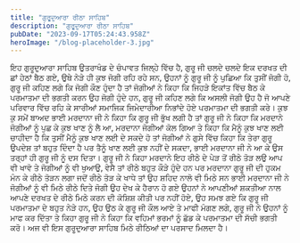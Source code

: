 ```yaml
---
title: "ਗੁਰੂਦੁਆਰਾ ਰੀਠਾ ਸਾਹਿਬ"
description: "ਗੁਰੂਦੁਆਰਾ ਰੀਠਾ ਸਾਹਿਬ"
pubDate: "2023-09-17T05:24:43.958Z"
heroImage: "/blog-placeholder-3.jpg"
---
```


ਇਹ ਗੁਰੂਦੁਆਰਾ ਸਾਹਿਬ ਉਤਰਾਖੰਡ ਦੇ ਚੰਪਾਵਤ ਜਿਲ੍ਹੇ ਵਿੱਚ ਹੈ, ਗੁਰੂ ਜੀ ਚਲਦੇ ਚਲਦੇ ਇਕ ਦਰਖਤ ਦੀ ਛਾਂ ਹੇਠਾਂ ਬੈਠ ਗਏ, ਉਥੇ ਨੇੜੇ ਹੀ ਕੁਝ ਜੋਗੀ ਰਹਿ ਰਹੇ ਸਨ, ਉਹਨਾਂ ਨੂੰ ਗੁਰੂ ਜੀ ਨੂੰ ਪੁਛਿਆ ਕਿ ਤੁਸੀਂ ਜੋਗੀ ਹੋ, ਗੁਰੂ ਜੀ ਕਹਿਣ ਲਗੇ ਕਿ ਜੋਗੀ ਕੌਣ ਹੁੰਦਾ ਹੈ ਤਾਂ ਜੋਗੀਆਂ ਨੇ ਕਿਹਾ ਕਿ ਜਿਹੜੇ ਇਕਾਂਤ ਵਿੱਚ ਬੈਠ ਕੇ ਪਰਮਾਤਮਾ ਦੀ ਭਗਤੀ ਕਰਨ ਉਹ ਜੋਗੀ ਹੁੰਦੇ ਹਨ, ਗੁਰੂ ਜੀ ਕਹਿਣ ਲਗੇ ਕਿ
 ਅਸਲੀ ਜੋਗੀ ਉਹ ਹੈ ਜੋ ਆਪਣੇ ਪਰਿਵਾਰ ਵਿੱਚ ਰਹਿ ਕੇ ਸਾਰੀਆਂ ਸਮਾਜਿਕ ਜਿਮੇਦਾਰੀਆ ਨਿਭਾਂਦੇ ਹੋਏ ਪਰਮਾਤਮਾ ਦੀ ਭਗਤੀ ਕਰੇ। ਕੁਝ ਕੁ ਸਮੇਂ ਬਾਅਦ ਭਾਈ ਮਰਦਾਨਾ ਜੀ ਨੇ ਕਿਹਾ ਕਿ ਗੁਰੂ ਜੀ ਭੁੱਖ ਲਗੀ ਹੈ ਤਾਂ ਗੁਰੂ ਜੀ ਨੇ ਕਿਹਾ ਕਿ ਮਰਦਾਨੇ ਜੋਗੀਆਂ ਨੂੰ ਪੁਛ ਕੇ ਕੁਝ ਖਾਣ ਨੂੰ ਲੈ ਆ, ਮਰਦਾਨਾ ਜੋਗੀਆਂ ਕੋਲ ਗਿਆ ਤੇ ਕਿਹਾ ਕਿ ਮੈਨੂੰ ਕੁਝ ਖਾਣ ਲਈ ਚਾਹੀਦਾ ਹੈ ਕਿ ਤੁਸੀਂ ਮੈਨੂੰ ਕੁਝ ਖਾਣ ਲਈ ਦੇ ਸਕਦੇ ਹੋ ਤਾਂ ਜੋਗੀਆਂ ਨੇ ਗੁਸੇ ਵਿੱਚ ਕਿਹਾ ਕਿ ਤੇਰਾ ਗੁਰੂ ਉਪਦੇਸ਼ ਤਾਂ ਬਹੁਤ ਦਿੰਦਾ ਹੈ ਪਰ ਤੈਨੂੰ ਖਾਣ ਲਈ ਕੁਝ ਨਹੀਂ ਦੇ ਸਕਦਾ, ਭਾਈ ਮਰਦਾਨਾ ਜੀ ਨੇ ਆ ਕੇ ਉਸ ਤਰ੍ਹਾਂ ਹੀ ਗੁਰੂ ਜੀ ਨੂੰ ਦਸ ਦਿਤਾ। ਗੁਰੂ ਜੀ ਨੇ ਕਿਹਾ ਮਰਦਾਨੇ ਇਹ ਰੀਠੇ ਦੇ ਪੇੜ ਤੋਂ ਰੀਠੇ ਤੋੜ ਲਉ ਆਪ ਵੀ ਖਾਵੋ ਤੇ ਜੋਗੀਆਂ ਨੂੰ ਵੀ ਖੁਆਉ, ਵੇਸੈ ਤਾਂ ਰੀਠੇ ਬਹੁਤ ਕੌੜੇ ਹੁੰਦੇ ਹਨ ਪਰ ਮਰਦਾਨਾ ਗੁਰੂ ਜੀ ਦੀ ਹੁਕਮ ਮੰਨ ਕੇ ਰੀਠੇ ਤੋੜਨ ਲਗਾ ਜਦੋਂ ਰੀਠੇ ਤੋੜ ਕੇ ਖਾਧੇ ਤਾਂ ਉਹ ਸ਼ਹਿਦ ਨਾਲੋ ਵੀ ਮਿਠੇ ਸਨ ਭਾਈ ਮਰਦਾਨਾ ਜੀ ਨੇ ਜੋਗੀਆਂ ਨੂੰ  ਵੀ ਮਿਠੇ ਰੀਠੇ ਦਿਤੇ ਜੋਗੀ ਉਹ ਦੇਖ ਕੇ ਹੈਰਾਨ ਹੋ ਗਏ ਉਹਨਾਂ ਨੇ ਆਪਣੀਆਂ ਸ਼ਕਤੀਆ ਨਾਲ ਆਪਣੇ ਦਰਖਤ ਦੇ ਰੀਠੇ ਮਿਠੇ ਕਰਨ ਦੀ ਕੋਸ਼ਿਸ਼ ਕੀਤੀ ਪਰ ਨਹੀਂ ਹੋਏ, ਉਹ ਸਮਝ ਗਏ ਕਿ ਗੁਰੂ ਜੀ ਪਰਮਾਤਮਾ ਦੇ ਬਹੁਤ ਨੇੜੇ ਹਨ, ਉਹ ਉਠ ਕੇ ਗੁਰੂ ਜੀ ਕੌਲ ਆਏ ਤੇ ਮਾਫੀ ਮੰਗਣ ਲਗੇ, ਗੁਰੂ ਜੀ ਨੇ ਉਹਨਾਂ ਨੂੰ  ਮਾਫ ਕਰ ਦਿੱਤਾ ਤੇ ਕਿਹਾ ਗੁਰੂ ਜੀ ਨੇ ਕਿਹਾ ਕਿ ਵਹਿਮਾਂ ਭਰਮਾਂ ਨੂੰ ਛੱਡ ਕੇ ਪਰਮਾਤਮਾ ਦੀ ਸੱਚੀ ਭਗਤੀ ਕਰੋ। 
ਅਜ ਵੀ ਇਸ ਗੁਰੂਦੁਆਰਾ ਸਾਹਿਬ ਮਿਠੇ ਰੀਠਿਆਂ ਦਾ ਪਰਸਾਦ ਮਿਲਦਾ ਹੈ।


